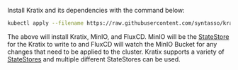 Install Kratix and its dependencies with the command below:

```bash
kubectl apply --filename https://raw.githubusercontent.com/syntasso/kratix/main/distribution/single-cluster/install-all-in-one.yaml
```

The above will install Kratix, MinIO, and FluxCD. MinIO will be the [StateStore](/docs/main/05-reference/06-statestore/01-statestore.md)
for the Kratix to write to and FluxCD will watch the MinIO Bucket for any changes that need to be applied to
the cluster. Kratix supports a variety of [StateStores](/docs/main/05-reference/06-statestore/01-statestore.md)
and multiple different StateStores can be used.

